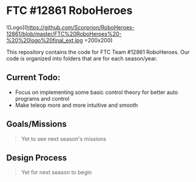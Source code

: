 # FTC #12861 RoboHeroes

![Logo](https://github.com/Scorprion/RoboHeroes-12861/blob/master/FTC%20RoboHeroes%20-%20%20logo%20final_ext.jpg =200x200)

This repository contains the code for FTC Team #12861 RoboHeroes. Our code is organized into folders that are for each season/year. 

## Current Todo:
- Focus on implementing some basic control theory for better auto programs and control
- Make teleop more and more intuitive and smooth
## Goals/Missions
> Yet to see next season's missions
## Design Process
> Yet for next season to begin
